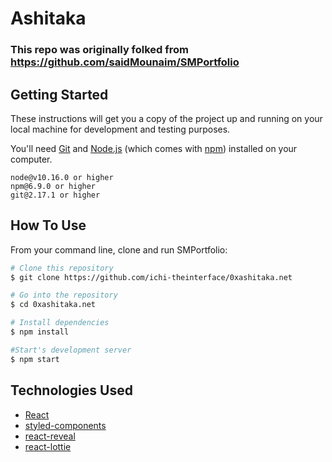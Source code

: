 # Ashitaka

<!---
<p align="center">
  <kbd>
    <img src="https://i.ibb.co/N9mXnwr/sm.png"></img>
  </kbd>
</p>
--->

### This repo was originally folked from https://github.com/saidMounaim/SMPortfolio

<!---
### To view a live example, **[click here]()**.
--->

## Getting Started

These instructions will get you a copy of the project up and running on your local machine for development and testing purposes.

You'll need [Git](https://git-scm.com) and [Node.js](https://nodejs.org/en/download/) (which comes with [npm](http://npmjs.com)) installed on your computer.

```
node@v10.16.0 or higher
npm@6.9.0 or higher
git@2.17.1 or higher
```

## How To Use

From your command line, clone and run SMPortfolio:

```bash
# Clone this repository
$ git clone https://github.com/ichi-theinterface/0xashitaka.net

# Go into the repository
$ cd 0xashitaka.net

# Install dependencies
$ npm install

#Start's development server
$ npm start
```

## Technologies Used

- [React](https://reactjs.org/)
- [styled-components](https://styled-components.com/)
- [react-reveal](https://www.react-reveal.com/)
- [react-lottie](https://www.npmjs.com/package/react-lottie)
